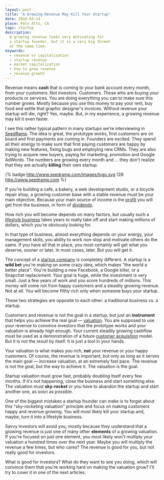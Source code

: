 ```yaml
---
layout: post
title: "A Growing Revenue May Kill Your Startup"
date: 2016-03-14
place: Palo Alto, CA
tags: startup
description:
  A growing revenue looks very motivating for
  a startup founder, but it is a very big threat
  at the same time.
keywords:
  - revenue vs capitalization
  - startup revenue
  - market capitalization
  - how to grow revenue
  - revenue growth
---
```


Revenue means **cash** that is coming to your bank account every month,
from your customers. Not investors. Customers. Those who are buying
your products or services. You are doing everything you can
to make sure this number grows. Mostly because you use this money
to pay your rent, buy food and settle that graphic designer's invoices.
Without revenue your startup will die, right? Yes, maybe. But, in my experience,
a growing revenue may kill it even faster.

<!--more-->

I see this rather typical pattern in many startups we're interviewing
in [SeedRamp](http://www.seedramp.com). The idea is great, the prototype
works, first customers are on board and first payments are coming in.
Founders are excited. They spend all their energy to make sure that
first paying customers are happy by making new features, fixing bugs and employing
new CRMs. They are also trying to acquire new
buyers, paying for marketing, promotion and Google AdWords. The numbers
are growing every month and ... they don't realize that they are
actually **killing** their own startup.

{% badge http://www.seedramp.com/images/logo.svg 128 http://www.seedramp.com %}

If you're building a cafe, a bakery, a web development studio,
or a bicycle repair shop, a growing customer base with a stable revenue
must be your main objective. Because your main source of income is the
[profit](https://en.wikipedia.org/wiki/Profit_%28accounting%29)
you will get from the business, in form of
[dividends](https://en.wikipedia.org/wiki/Dividend).

How rich you will become depends on many factors, but usually such a
[lifestyle business](https://en.wikipedia.org/wiki/Lifestyle_business)
takes years to really take off and start making millions of dollars, which
you're obviously looking for.

In that type of business, almost everything depends on your energy,
your management skills, you ability to work non-stop and motivate others
do the same. If you have all that in place, you most certainly will
get what you deserve, sooner or later. In most cases, later.
But you will get it.

The concept of a [startup company](https://en.wikipedia.org/wiki/Startup_company)
is completely different. A startup is a **wild bet** you're making on some
crazy idea, which makes "the world a better place". You're building
a new Facebook, a Google killer, or a Snapchat replacement. Your goal
is huge, while the investment is very small. Just a few years of work
and you score hundreds of millions. This money will come not from
happy customers and a steadily growing revenue. Not at all. You will
become filthy rich only when someone buys your startup.

These two strategies are opposite to each other:
a traditional business vs. a startup.

Customers and revenue is not the goal in a startup, but just
an **instrument** that helps you achieve the real goal &mdash;
[valuation](https://en.wikipedia.org/wiki/Business_valuation). You are
supposed to use your revenue to convince investors
that the prototype works and your valuation is already high enough.
Your current steadily growing cashflow must be used as a demonstration of a future
[customer acquisition](https://en.wikipedia.org/wiki/Customer_acquisition_management)
model. But it is not the result by itself. It is just a tool in your hands.

Your valuation is what makes you rich, **not** your revenue or your happy
customers. Of course, the revenue is important, but only as long as
it serves the main goal &mdash; increase valuation, at an extremely
fast pace. The revenue is not the goal, but the way to achieve it. The valuation
is the goal.

Startup valuation must grow fast, probably doubling itself every few months.
If it's not happening, close the business and start something else. The
valuation must **sky-rocket** or you have to abandon the startup and start
another one, as soon as possible.

One of the biggest mistakes a startup founder can make is to forget
about this "sky-rocketing valuation" principle and focus on making
customers happy and revenue growing. You will most likely kill your
startup and, maybe, turn it into a lifestyle business.

Savvy investors will avoid you, mostly because they
understand that a growing revenue is just one of many other
**elements** of a growing valuation. If you're focused on just one element,
you most likely won't multiply your valuation a hundred times over the
next year. Maybe you will multiply the revenue a few times, but who cares?
The revenue is good for you, but not really good for investors.

What is good for investors? What do they want to see you doing,
which will convince them that you're working hard on making the valuation
grow? I'll try to cover it in one of the next articles.
